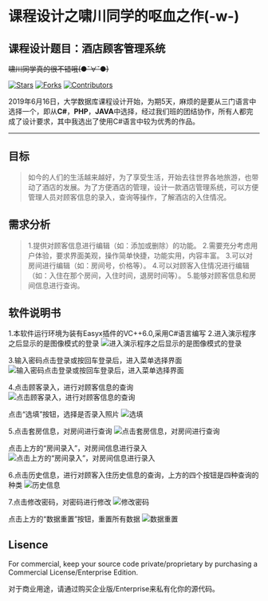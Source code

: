 # 课程设计之啸川同学的呕血之作(-w-)

## 课程设计题目：酒店顾客管理系统

~~啸川同学真的很不错哦(●ˇ∀ˇ●)~~

[![Stars](https://img.shields.io/github/stars/NEEPUCS/YXC_Oracle_Project.svg?label=Stars&style=social)](https://github.com/NEEPUCS/YXC_Oracle_Project/stargazers)
[![Forks](https://img.shields.io/github/forks/NEEPUCS/YXC_Oracle_Project.svg?label=Fork&style=social)](https://github.com/NEEPUCS/YXC_Oracle_Project/network/members)
[![Contributors](https://img.shields.io/github/contributors/NEEPUCS/YXC_Oracle_Project.svg)](https://github.com/NEEPUCS/YXC_Oracle_Project/graphs/contributors)

2019年6月16日，大学数据库课程设计开始，为期5天，麻烦的是要从三门语言中选择一个，即从**C#**，**PHP**，**JAVA**中选择，经过我们班的团结协作，所有人都完成了设计要求，其中我选出了使用C#语言中较为优秀的作品。


----------
## 目标
> 如今的人们的生活越来越好，为了享受生活，开始去往世界各地旅游，也带动了酒店的发展。为了方便酒店的管理，设计一款酒店管理系统，可以方便管理人员对顾客信息的录入，查询等操作，了解酒店的入住情况。
## 需求分析
>1.提供对顾客信息进行编辑（如：添加或删除）的功能。
>2.需要充分考虑用户体验，要求界面美观，操作简单快捷，功能实用，内容丰富。
>3.可以对房间进行编辑（如：房间号，价格等）。
>4.可以对顾客入住情况进行编辑（如：入住在那个房间，入住时间，退房时间等）。
>5.能够对顾客信息和房间信息进行查询。

## 软件说明书
1.本软件运行环境为装有Easyx插件的VC++6.0,采用C#语言编写
2.进入演示程序之后显示的是图像模式的登录
![进入演示程序之后显示的是图像模式的登录](https://github.com/NEEPUCS/YXC_Oracle_Project/blob/master/img/o.png)

3.输入密码点击登录或按回车登录后，进入菜单选择界面
![输入密码点击登录或按回车登录后，进入菜单选择界面](https://github.com/NEEPUCS/YXC_Oracle_Project/blob/master/img/p.png)

4.点击顾客录入，进行对顾客信息的查询
![点击顾客录入，进行对顾客信息的查询](https://github.com/NEEPUCS/YXC_Oracle_Project/blob/master/img/q.png)

点击“选填”按钮，选择是否录入照片
![选填](https://github.com/NEEPUCS/YXC_Oracle_Project/blob/master/img/r.png)

5.点击套房信息，对房间进行查询
![点击套房信息，对房间进行查询](https://github.com/NEEPUCS/YXC_Oracle_Project/blob/master/img/s.png)

点击上方的“房间录入”，对房间信息进行录入
![点击上方的“房间录入”，对房间信息进行录入](https://github.com/NEEPUCS/YXC_Oracle_Project/blob/master/img/t.png)

6.点击历史信息，进行对顾客入住历史信息的查询，上方的四个按钮是四种查询的种类
![历史信息](https://github.com/NEEPUCS/YXC_Oracle_Project/blob/master/img/u.png)

7.点击修改密码，对密码进行修改
![修改密码](https://github.com/NEEPUCS/YXC_Oracle_Project/blob/master/img/v.png)

点击上方的“数据重置”按钮，重置所有数据
![数据重置](https://github.com/NEEPUCS/YXC_Oracle_Project/blob/master/img/w.png)

## Lisence
For commercial, keep your source code private/proprietary by purchasing a Commercial License/Enterprise Edition.

对于商业用途，请通过购买企业版/Enterprise来私有化你的源代码。

